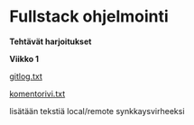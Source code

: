 # Fullstack ohjelmointi # 

**Tehtävät harjoitukset**

**Viikko 1** 

[gitlog.txt](laskarit/gitlog.txt)

[komentorivi.txt](laskarit/komentorivi.txt)


lisätään tekstiä local/remote synkkaysvirheeksi


